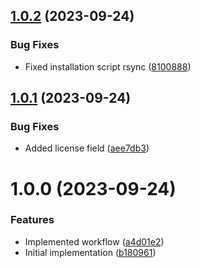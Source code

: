 ## [1.0.2](https://github.com/oblakhost/whmcs-addon-template/compare/v1.0.1...v1.0.2) (2023-09-24)


### Bug Fixes

* Fixed installation script rsync ([8100888](https://github.com/oblakhost/whmcs-addon-template/commit/8100888a65b5034b56598bf0afba69fdb7cdc1dc))

## [1.0.1](https://github.com/oblakhost/whmcs-addon-template/compare/v1.0.0...v1.0.1) (2023-09-24)


### Bug Fixes

* Added license field ([aee7db3](https://github.com/oblakhost/whmcs-addon-template/commit/aee7db3c65edb347682968ccbdd63542fdb423fe))

# 1.0.0 (2023-09-24)


### Features

* Implemented workflow ([a4d01e2](https://github.com/oblakhost/whmcs-addon-template/commit/a4d01e2c1111e77b5ca424df48836841ccc571ae))
* Initial implementation ([b180961](https://github.com/oblakhost/whmcs-addon-template/commit/b180961f3513451c1a1753cf5e8ad5a2027eea2e))
